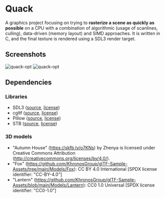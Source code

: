 # Quack
A graphics project focusing on trying to **rasterize a scene as quickly as possible** on a CPU with a combination of
algorithmic (usage of scanlines, culling), data-driven (memory layout) and SIMD approaches. It is written in C, and the final
texture is rendered using a SDL3 render target.

## Screenshots
![quack-opt](https://github.com/user-attachments/assets/800b9f00-b73d-43ab-ae17-6c324040a04d)
![quack-opt](https://github.com/user-attachments/assets/8629bc04-9c52-4a3a-a0bc-4954a4e5ffba)

## Dependencies
### Libraries
- SDL3 ([source](https://github.com/libsdl-org/SDL), [license](https://github.com/libsdl-org/SDL?tab=Zlib-1-ov-file#readme))
- cgltf ([source](https://github.com/jkuhlmann/cgltf), [license](https://github.com/jkuhlmann/cgltf?tab=MIT-1-ov-file#readme))
- Pillow ([source](https://github.com/python-pillow/Pillow), [license](https://github.com/python-pillow/Pillow?tab=License-1-ov-file#readme))
- STB ([source](https://github.com/nothings/stb), [license](https://github.com/nothings/stb?tab=License-1-ov-file#readme))

### 3D models
- "Autumn House" (https://skfb.ly/o7KNs) by Zhenya is licensed under Creative Commons Attribution (http://creativecommons.org/licenses/by/4.0/).
- "Fox" (https://github.com/KhronosGroup/glTF-Sample-Assets/tree/main/Models/Fox): CC BY 4.0 International [SPDX license identifier: "CC-BY-4.0"]
- "Lantern" (https://github.com/KhronosGroup/glTF-Sample-Assets/blob/main/Models/Lantern): CC0 1.0 Universal [SPDX license identifier: "CC0-1.0"]
